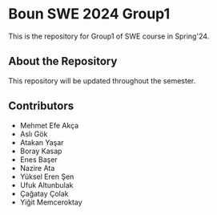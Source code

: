 ﻿# Boun SWE 2024 Group1
 This is the repository for Group1 of SWE course in Spring'24.

 ## About the Repository
This repository will be updated throughout the semester.

 ## Contributors

* Mehmet Efe Akça
* Aslı Gök
* Atakan Yaşar
* Boray Kasap
* Enes Başer
* Nazire Ata
* Yüksel Eren Şen
* Ufuk Altunbulak
* Çağatay Çolak
* Yiğit Memceroktay

